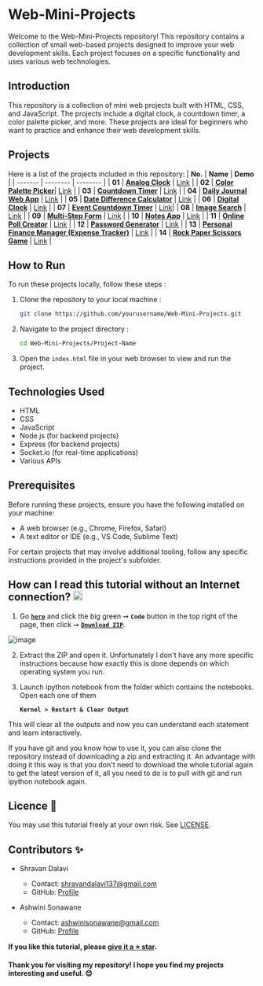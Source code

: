 # Web-Mini-Projects

Welcome to the Web-Mini-Projects repository! This repository contains a collection of small web-based projects designed to improve your web development skills. Each project focuses on a specific functionality and uses various web technologies.

## Introduction
This repository is a collection of mini web projects built with HTML, CSS, and JavaScript. The projects include a digital clock, a countdown timer, a color palette picker, and more. These projects are ideal for beginners who want to practice and enhance their web development skills.

## Projects
Here is a list of the projects included in this repository:
| **No.** | **Name** |  **Demo** |
| ------- | -------- | -------- | 
|  **01** | [**Analog Clock**](https://github.com/ShravanDalavi/Web-Mini-Projects/tree/main/projects/Analog%20Clock) | [Link](https://4nz2kd.csb.app/) | 
|  **02** | [**Color Palette Picker**](https://github.com/ShravanDalavi/Web-Mini-Projects/tree/main/projects/Color%20Palette%20Picker)| [Link](https://codepen.io/Shravan-Dalavi/pen/bGPqXVz) | 
|  **03** | [**Countdown Timer**](https://github.com/ShravanDalavi/Web-Mini-Projects/tree/main/projects/Countdown%20Timer)  | [Link](https://codepen.io/Shravan-Dalavi/pen/RwzpXrM) |
|  **04** | [**Daily Journal Web App**](https://github.com/ShravanDalavi/Web-Mini-Projects/tree/main/projects/Daily%20Journal%20Web%20App)  | [Link](https://codepen.io/Shravan-Dalavi/pen/XWvbezL) |
|  **05** | [**Date Difference Calculator**](https://github.com/ShravanDalavi/Web-Mini-Projects/tree/main/projects/Date%20Calculate)  | [Link]() | 
|  **06** | [**Digital Clock**](https://github.com/ShravanDalavi/Web-Mini-Projects/tree/main/projects/Digital%20Clock)  | [Link](https://codepen.io/Shravan-Dalavi/pen/vYqxoGR) | 
|  **07** | [**Event Countdown Timer**](https://github.com/ShravanDalavi/Web-Mini-Projects/tree/main/projects/Event%20Countdown%20Timer)  | [Link](https://codepen.io/Shravan-Dalavi/pen/xxovaxK)| 
|  **08** | [**Image Search**](https://github.com/ShravanDalavi/Web-Mini-Projects/tree/main/projects/Image%20Search)  | [Link](https://codepen.io/Shravan-Dalavi/pen/gONWMNe) | 
|  **09** | [**Multi-Step Form**](https://github.com/ShravanDalavi/Web-Mini-Projects/tree/main/projects/Multi%20Step%20Form)  | [Link](https://7wn8dp.csb.app/) | 
|  **10** | [**Notes App**](https://github.com/ShravanDalavi/Web-Mini-Projects/tree/main/projects/Notes%20App)  | [Link](https://codepen.io/Shravan-Dalavi/pen/oNrWLKZ) | 
|  **11** | [**Online Poll Creator**](https://github.com/ShravanDalavi/Web-Mini-Projects/tree/main/projects/Online%20Poll%20Creator)  | [Link](https://lzm79s.csb.app/) | 
|  **12** | [**Password Generator**](https://github.com/ShravanDalavi/Web-Mini-Projects/tree/main/projects/Password%20Generator)  | [Link](https://codepen.io/Shravan-Dalavi/pen/WNqjxVL) | 
|  **13** | [**Personal Finance Manager (Expense Tracker)**](https://github.com/ShravanDalavi/Web-Mini-Projects/tree/main/projects/Personal%20Finance%20Manager)  | [Link](https://codepen.io/Shravan-Dalavi/pen/poXPPpr) | 
|  **14** | [**Rock Paper Scissors Game**](https://github.com/ShravanDalavi/Web-Mini-Projects/tree/main/projects/Rock%20Paper%20Scissor%20Game)  | [Link](https://codepen.io/Shravan-Dalavi/pen/jOjoZyV) | 


## How to Run
To run these projects locally, follow these steps :
1. Clone the repository to your local machine :
    ```bash
    git clone https://github.com/yourusername/Web-Mini-Projects.git
    ```

2. Navigate to the project directory :
    ```bash
    cd Web-Mini-Projects/Project-Name
    ```
3. Open the `index.html` file in your web browser to view and run the project.

## Technologies Used
- HTML
- CSS
- JavaScript
- Node.js (for backend projects)
- Express (for backend projects)
- Socket.io (for real-time applications)
- Various APIs

## Prerequisites
Before running these projects, ensure you have the following installed on your machine:
- A web browser (e.g., Chrome, Firefox, Safari)
- A text editor or IDE (e.g., VS Code, Sublime Text)

For certain projects that may involve additional tooling, follow any specific instructions provided in the project's subfolder.

## How can I read this tutorial without an Internet connection? <img alt="GIF" src="https://github.com/TheDudeThatCode/TheDudeThatCode/blob/master/Assets/hmm.gif" width="20" />
1. Go [**`here`**](https://github.com/ShravanDalavi/Web-Mini-Projects) and click the big green ➞  **`Code`** button in the top right of the page, then click ➞ [**`Download ZIP`**](https://github.com/shravandalavi/Web-Mini-Projects/archive/refs/heads/main.zip).

![image](https://github.com/user-attachments/assets/864a8d4e-dc4f-43c5-a1b6-cc58503b2981)


2. Extract the ZIP and open it. Unfortunately I don't have any more specific instructions because how exactly this is done depends on which operating system you run.    
3. Launch ipython notebook from the folder which contains the notebooks. Open each one of them
  
    **`Kernel > Restart & Clear Output`**
    
This will clear all the outputs and now you can understand each statement and learn interactively.


If you have git and you know how to use it, you can also clone the repository instead of downloading a zip and extracting it. An advantage with doing it this way is that you don't need to download the whole tutorial again to get the latest version of it, all you need to do is to pull with git and run ipython notebook again.

## Licence 📜
You may use this tutorial freely at your own risk. See [LICENSE](./LICENSE).

## Contributors ✨
- Shravan Dalavi
  - Contact: shravandalavi137@gmail.com
  - GitHub: [Profile](https://github.com/ShravanDalavi)
    
- Ashwini Sonawane
  - Contact: ashwinisonawane@gmail.com
  - GitHub:  [Profile](https://github.com/SonawaneAshwini)
    
**If you like this tutorial, please [give it a ⭐ star](https://github.com/ShravanDalavi/Web-Mini-Projects).**

**Thank you for visiting my repository! I hope you find my projects interesting and useful. 😊**
